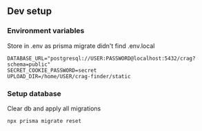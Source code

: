 ## Dev setup

### Environment variables

Store in .env as prisma migrate didn't find .env.local

```
DATABASE_URL="postgresql://USER:PASSWORD@localhost:5432/crag?schema=public"
SECRET_COOKIE_PASSWORD=secret
UPLOAD_DIR=/home/USER/crag-finder/static
```

### Setup database

Clear db and apply all migrations

```
npx prisma migrate reset
```
